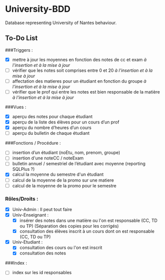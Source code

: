 # University-BDD
Database representing University of Nantes behaviour.

## To-Do List

###Triggers : 
- [x] mettre à jour les moyennes en fonction des notes de cc et exam *à l'insertion et à la mise à jour*
- [ ] vérifier que les notes soit comprises entre 0 et 20 *à l'insertion et à la mise à jour*
- [ ] affectation des matieres pour un étudiant en fonction du groupe *à l'insertion et à la mise à jour*
- [ ] vérifier que le prof qui entre les notes est bien responsable de la matière *à l'insertion et à la mise à jour*

###Vues : 
- [x] aperçu des notes pour chaque étudiant 
- [x] aperçu de la liste des élèves pour un cours d’un prof
- [x] aperçu du nombre d’heures d’un cours
- [ ] aperçu du bulletin de chaque étudiant

###Fonctions / Procédure :
- [ ] insertion d’un étudiant (noEtu, nom, prenom, groupe)
- [ ] insertion d'une noteCC / noteExam
- [ ] bulletin annuel / semestriel de l’étudiant avec moyenne (reporting SQLPlus ?)
- [x] calcul la moyenne du semestre d'un étudiant
- [ ] calcul de la moyenne de la promo sur une matiere
- [ ] calcul de la moyenne de la promo pour le semestre

### Rôles/Droits : 
- [x] Univ-Admin : Il peut tout faire
- [x] Univ-Enseignant :
  - [x] insérer des notes dans une matière ou l'on est responsable (CC, TD ou TP) (Séparation des copies pour les corrigés)
  - [x] consultation des élèves inscrit à un cours dont on est responsable (CC, TD ou TP)
- [x] Univ-Etudiant :
  - [x] consultation des cours ou l'on est inscrit
  - [x] consultation des notes

###Index :
- [ ] index sur les id responsables